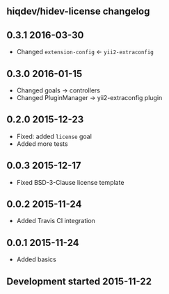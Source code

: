 hiqdev/hidev-license changelog
------------------------------

## 0.3.1 2016-03-30

- Changed `extension-config` <- `yii2-extraconfig`

## 0.3.0 2016-01-15

- Changed goals -> controllers
- Changed PluginManager -> yii2-extraconfig plugin

## 0.2.0 2015-12-23

- Fixed: added `license` goal
- Added more tests

## 0.0.3 2015-12-17

- Fixed BSD-3-Clause license template

## 0.0.2 2015-11-24

- Added Travis CI integration

## 0.0.1 2015-11-24

- Added basics

## Development started 2015-11-22

